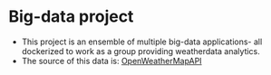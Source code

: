 # Big-data project
 - This project is an ensemble of multiple big-data applications- all dockerized to work as a group providing weatherdata analytics.
 - The source of this data is: [OpenWeatherMapAPI](https://www.openweathermap.org/)